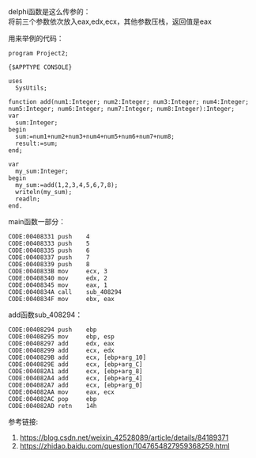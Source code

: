delphi函数是这么传参的：  
将前三个参数依次放入eax,edx,ecx，其他参数压栈，返回值是eax  

用来举例的代码：  
```delphi
program Project2;

{$APPTYPE CONSOLE}

uses
  SysUtils;

function add(num1:Integer; num2:Integer; num3:Integer; num4:Integer; num5:Integer; num6:Integer; num7:Integer; num8:Integer):Integer;
var
  sum:Integer;
begin
  sum:=num1+num2+num3+num4+num5+num6+num7+num8;
  result:=sum;
end;

var
  my_sum:Integer;
begin
  my_sum:=add(1,2,3,4,5,6,7,8);
  writeln(my_sum);
  readln;
end.
```

main函数一部分：  
```
CODE:00408331 push    4
CODE:00408333 push    5
CODE:00408335 push    6
CODE:00408337 push    7
CODE:00408339 push    8
CODE:0040833B mov     ecx, 3
CODE:00408340 mov     edx, 2
CODE:00408345 mov     eax, 1
CODE:0040834A call    sub_408294
CODE:0040834F mov     ebx, eax
```

add函数sub_408294：  
```
CODE:00408294 push    ebp
CODE:00408295 mov     ebp, esp
CODE:00408297 add     edx, eax
CODE:00408299 add     ecx, edx
CODE:0040829B add     ecx, [ebp+arg_10]
CODE:0040829E add     ecx, [ebp+arg_C]
CODE:004082A1 add     ecx, [ebp+arg_8]
CODE:004082A4 add     ecx, [ebp+arg_4]
CODE:004082A7 add     ecx, [ebp+arg_0]
CODE:004082AA mov     eax, ecx
CODE:004082AC pop     ebp
CODE:004082AD retn    14h
```


参考链接:   
1. https://blog.csdn.net/weixin_42528089/article/details/84189371
2. https://zhidao.baidu.com/question/1047654827959368259.html

